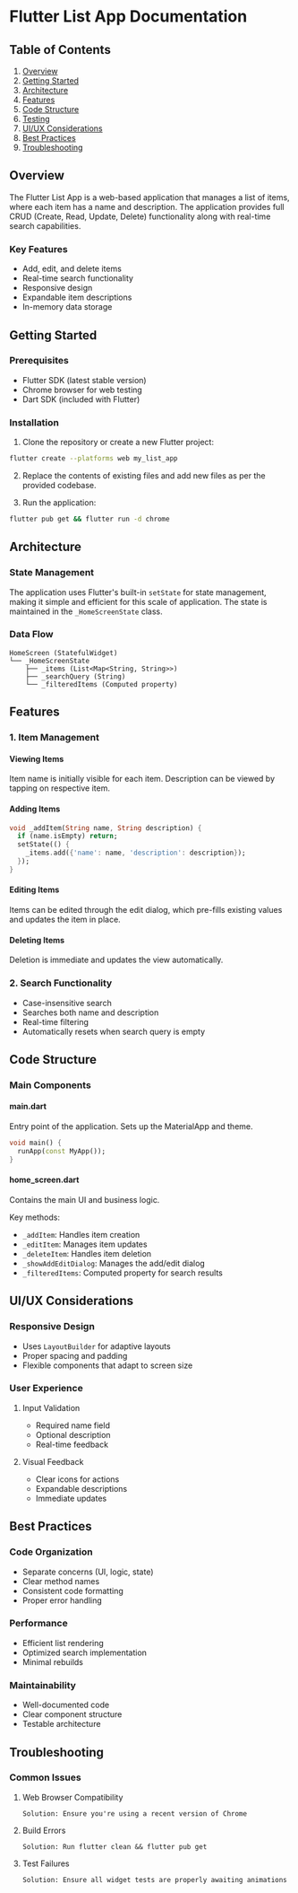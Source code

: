 # Flutter List App Documentation

## Table of Contents
1. [Overview](#overview)
2. [Getting Started](#getting-started)
3. [Architecture](#architecture)
4. [Features](#features)
5. [Code Structure](#code-structure)
6. [Testing](#testing)
7. [UI/UX Considerations](#uiux-considerations)
8. [Best Practices](#best-practices)
9. [Troubleshooting](#troubleshooting)

## Overview

The Flutter List App is a web-based application that manages a list of items, where each item has a name and description. The application provides full CRUD (Create, Read, Update, Delete) functionality along with real-time search capabilities.

### Key Features
- Add, edit, and delete items
- Real-time search functionality
- Responsive design
- Expandable item descriptions
- In-memory data storage

## Getting Started

### Prerequisites
- Flutter SDK (latest stable version)
- Chrome browser for web testing
- Dart SDK (included with Flutter)

### Installation

1. Clone the repository or create a new Flutter project:
```bash
flutter create --platforms web my_list_app
```

2. Replace the contents of existing files and add new files as per the provided codebase.

3. Run the application:
```bash
flutter pub get && flutter run -d chrome
```

## Architecture

### State Management
The application uses Flutter's built-in `setState` for state management, making it simple and efficient for this scale of application. The state is maintained in the `_HomeScreenState` class.

### Data Flow
```
HomeScreen (StatefulWidget)
└── _HomeScreenState
    ├── _items (List<Map<String, String>>)
    ├── _searchQuery (String)
    └── _filteredItems (Computed property)
```

## Features

### 1. Item Management

#### Viewing Items
Item name is initially visible for each item. Description can be viewed by tapping on respective item.

#### Adding Items
```dart
void _addItem(String name, String description) {
  if (name.isEmpty) return;
  setState(() {
    _items.add({'name': name, 'description': description});
  });
}
```

#### Editing Items
Items can be edited through the edit dialog, which pre-fills existing values and updates the item in place.

#### Deleting Items
Deletion is immediate and updates the view automatically.

### 2. Search Functionality
- Case-insensitive search
- Searches both name and description
- Real-time filtering
- Automatically resets when search query is empty

## Code Structure

### Main Components

#### main.dart
Entry point of the application. Sets up the MaterialApp and theme.

```dart
void main() {
  runApp(const MyApp());
}
```

#### home_screen.dart
Contains the main UI and business logic.

Key methods:
- `_addItem`: Handles item creation
- `_editItem`: Manages item updates
- `_deleteItem`: Handles item deletion
- `_showAddEditDialog`: Manages the add/edit dialog
- `_filteredItems`: Computed property for search results


## UI/UX Considerations

### Responsive Design
- Uses `LayoutBuilder` for adaptive layouts
- Proper spacing and padding
- Flexible components that adapt to screen size

### User Experience
1. Input Validation
   - Required name field
   - Optional description
   - Real-time feedback

2. Visual Feedback
   - Clear icons for actions
   - Expandable descriptions
   - Immediate updates

## Best Practices

### Code Organization
- Separate concerns (UI, logic, state)
- Clear method names
- Consistent code formatting
- Proper error handling

### Performance
- Efficient list rendering
- Optimized search implementation
- Minimal rebuilds

### Maintainability
- Well-documented code
- Clear component structure
- Testable architecture

## Troubleshooting

### Common Issues

1. Web Browser Compatibility
   ```
   Solution: Ensure you're using a recent version of Chrome
   ```

2. Build Errors
   ```
   Solution: Run flutter clean && flutter pub get
   ```

3. Test Failures
   ```
   Solution: Ensure all widget tests are properly awaiting animations
   ```
